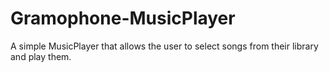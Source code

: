 # Gramophone-MusicPlayer
A simple MusicPlayer that allows the user to select songs from their library and play them.
